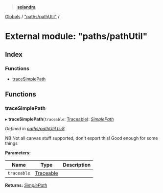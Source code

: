 > **[solandra](../README.md)**

[Globals](../README.md) / ["paths/pathUtil"](_paths_pathutil_.md) /

# External module: "paths/pathUtil"

## Index

### Functions

* [traceSimplePath](_paths_pathutil_.md#tracesimplepath)

## Functions

###  traceSimplePath

▸ **traceSimplePath**(`traceable`: [Traceable](../interfaces/_paths_index_.traceable.md)): *[SimplePath](../classes/_paths_simplepath_.simplepath.md)*

*Defined in [paths/pathUtil.ts:8](https://github.com/jamesporter/solandra/blob/511cfc3/src/lib/paths/pathUtil.ts#L8)*

NB Not all canvas stuff supported, don't export this!
Good enough for some things

**Parameters:**

Name | Type | Description |
------ | ------ | ------ |
`traceable` | [Traceable](../interfaces/_paths_index_.traceable.md) |   |

**Returns:** *[SimplePath](../classes/_paths_simplepath_.simplepath.md)*